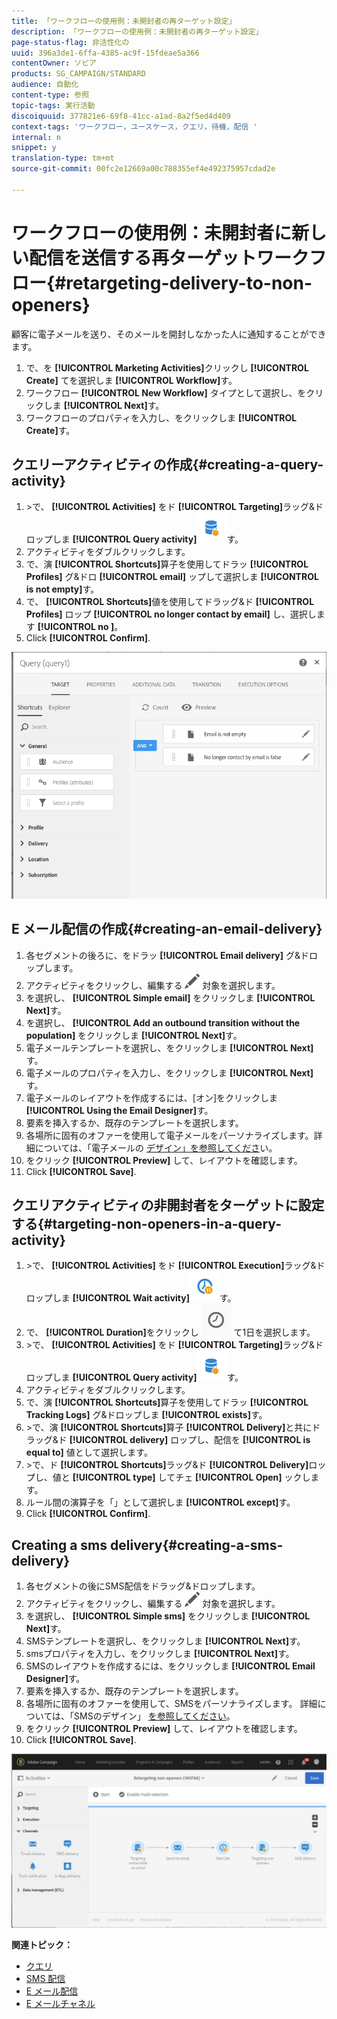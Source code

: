 ```yaml
---
title: 「ワークフローの使用例：未開封者の再ターゲット設定」
description: 「ワークフローの使用例：未開封者の再ターゲット設定」
page-status-flag: 非活性化の
uuid: 396a3de1-6ffa-4385-ac9f-15fdeae5a366
contentOwner: ソビア
products: SG_CAMPAIGN/STANDARD
audience: 自動化
content-type: 参照
topic-tags: 実行活動
discoiquuid: 377821e6-69f8-41cc-a1ad-8a2f5ed4d409
context-tags: 'ワークフロー，ユースケース，クエリ，待機，配信 '
internal: n
snippet: y
translation-type: tm+mt
source-git-commit: 00fc2e12669a00c788355ef4e492375957cdad2e

---
```



# ワークフローの使用例：未開封者に新しい配信を送信する再ターゲットワークフロー{#retargeting-delivery-to-non-openers}

顧客に電子メールを送り、そのメールを開封しなかった人に通知することができます。

1. で、を **[!UICONTROL Marketing Activities]**&#x200B;クリックし **[!UICONTROL Create]** てを選択しま **[!UICONTROL Workflow]**&#x200B;す。
1. ワークフロー **[!UICONTROL New Workflow]** タイプとして選択し、をクリックしま **[!UICONTROL Next]**&#x200B;す。
1. ワークフローのプロパティを入力し、をクリックしま **[!UICONTROL Create]**&#x200B;す。

## クエリーアクティビティの作成{#creating-a-query-activity}

1. &gt;で、 **[!UICONTROL Activities]** をド **[!UICONTROL Targeting]**&#x200B;ラッグ&amp;ドロップしま **[!UICONTROL Query activity]**![](assets/query.png)す。
1. アクティビティをダブルクリックします。
1. で、演 **[!UICONTROL Shortcuts]**&#x200B;算子を使用してドラッ **[!UICONTROL Profiles]** グ&amp;ドロ **[!UICONTROL email]** ップして選択しま **[!UICONTROL is not empty]**&#x200B;す。
1. で、 **[!UICONTROL Shortcuts]**&#x200B;値を使用してドラッグ&amp;ド **[!UICONTROL Profiles]** ロップ **[!UICONTROL no longer contact by email]** し、選択します **[!UICONTROL no ]**。
1. Click **[!UICONTROL Confirm]**.

![](assets/wf-complement-query.png)

## E メール配信の作成{#creating-an-email-delivery}

1. 各セグメントの後ろに、をドラッ **[!UICONTROL Email delivery]** グ&amp;ドロップします。
1. アクティビティをクリックし、編集する ![](assets/edit_darkgrey-24px.png) 対象を選択します。
1. を選択し、 **[!UICONTROL Simple email]** をクリックしま **[!UICONTROL Next]**&#x200B;す。
1. を選択し、 **[!UICONTROL Add an outbound transition without the population]** をクリックしま **[!UICONTROL Next]**&#x200B;す。
1. 電子メールテンプレートを選択し、をクリックしま **[!UICONTROL Next]**&#x200B;す。
1. 電子メールのプロパティを入力し、をクリックしま **[!UICONTROL Next]**&#x200B;す。
1. 電子メールのレイアウトを作成するには、[オン]をクリックしま **[!UICONTROL Using the Email Designer]**&#x200B;す。
1. 要素を挿入するか、既存のテンプレートを選択します。
1. 各場所に固有のオファーを使用して電子メールをパーソナライズします。詳細については、「電子メールの [デザイン」を参照してくださ](../../designing/using/designing-from-scratch.md#designing-an-email-content-from-scratch)い。
1. をクリック **[!UICONTROL Preview]** して、レイアウトを確認します。
1. Click **[!UICONTROL Save]**.

## クエリアクティビティの非開封者をターゲットに設定する{#targeting-non-openers-in-a-query-activity}

1. &gt;で、 **[!UICONTROL Activities]** をド **[!UICONTROL Execution]**&#x200B;ラッグ&amp;ドロップしま **[!UICONTROL Wait activity]**![](assets/wait.png)す。
1. で、 **[!UICONTROL Duration]**&#x200B;をクリックし ![](assets/duration-icon.png) て1日を選択します。
1. &gt;で、 **[!UICONTROL Activities]** をド **[!UICONTROL Targeting]**&#x200B;ラッグ&amp;ドロップしま **[!UICONTROL Query activity]**![](assets/query.png)す。
1. アクティビティをダブルクリックします。
1. で、演 **[!UICONTROL Shortcuts]**&#x200B;算子を使用してドラッ **[!UICONTROL Tracking Logs]** グ&amp;ドロップしま **[!UICONTROL exists]**&#x200B;す。
1. &gt;で、演 **[!UICONTROL Shortcuts]**&#x200B;算子 **[!UICONTROL Delivery]**&#x200B;と共にドラッグ&amp;ド **[!UICONTROL delivery]** ロップし、配信を **[!UICONTROL is equal to]** 値として選択します。
1. &gt;で、ド **[!UICONTROL Shortcuts]**&#x200B;ラッグ&amp;ド **[!UICONTROL Delivery]**&#x200B;ロップし、値と **[!UICONTROL type]** してチェ **[!UICONTROL Open]** ックします。
1. ルール間の演算子を「」として選択しま **[!UICONTROL except]**&#x200B;す。
1. Click **[!UICONTROL Confirm]**.

## Creating a sms delivery{#creating-a-sms-delivery}

1. 各セグメントの後にSMS配信をドラッグ&amp;ドロップします。
1. アクティビティをクリックし、編集する ![](assets/edit_darkgrey-24px.png) 対象を選択します。
1. を選択し、 **[!UICONTROL Simple sms]** をクリックしま **[!UICONTROL Next]**&#x200B;す。
1. SMSテンプレートを選択し、をクリックしま **[!UICONTROL Next]**&#x200B;す。
1. smsプロパティを入力し、をクリックしま **[!UICONTROL Next]**&#x200B;す。
1. SMSのレイアウトを作成するには、をクリックしま **[!UICONTROL Email Designer]**&#x200B;す。
1. 要素を挿入するか、既存のテンプレートを選択します。
1. 各場所に固有のオファーを使用して、SMSをパーソナライズします。
詳細については、「SMSのデザイン」 [を参照してください](../../channels/using/creating-an-sms-message.md)。
1. をクリック **[!UICONTROL Preview]** して、レイアウトを確認します。
1. Click **[!UICONTROL Save]**.

![](assets/wf-retargeting-non-openers.png)

**関連トピック：**

* [クエリ](../../automating/using/query.md)
* [SMS 配信](../../automating/using/sms-delivery.md)
* [E メール配信](../../automating/using/email-delivery.md)
* [E メールチャネル](../../channels/using/creating-an-email.md)
